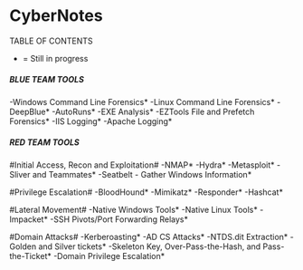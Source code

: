 # CyberNotes

TABLE OF CONTENTS
* = Still in progress

##### BLUE TEAM TOOLS #####
-Windows Command Line Forensics*
-Linux Command Line Forensics*
-DeepBlue*
-AutoRuns*
-EXE Analysis*
-EZTools File and Prefetch Forensics*
-IIS Logging*
-Apache Logging*





##### RED TEAM TOOLS #####
#Initial Access, Recon and Exploitation#
-NMAP*
-Hydra*
-Metasploit*
-Sliver and Teammates*
-Seatbelt - Gather Windows Information*

#Privilege Escalation#
-BloodHound*
-Mimikatz*
-Responder*
-Hashcat*

#Lateral Movement#
-Native Windows Tools*
-Native Linux Tools*
-Impacket*
-SSH Pivots/Port Forwarding Relays*

#Domain Attacks#
-Kerberoasting*
-AD CS Attacks*
-NTDS.dit Extraction*
-Golden and Silver tickets*
-Skeleton Key, Over-Pass-the-Hash, and Pass-the-Ticket*
-Domain Privilege Escalation*


